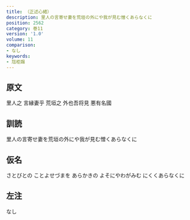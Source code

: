 ```yaml
---
title: （正述心緒）
description: 里人の言寄せ妻を荒垣の外にや我が見む憎くあらなくに
position: 2562
category: 巻11
version: '1.0'
volume: 11
comparison:
- なし
keywords:
- 尫柜蹋
---
```


## 原文

里人之 言縁妻乎 荒垣之 外也吾将見 悪有名國

## 訓読

里人の言寄せ妻を荒垣の外にや我が見む憎くあらなくに

## 仮名

さとびとの ことよせづまを あらかきの よそにやわがみむ にくくあらなくに

## 左注

なし

